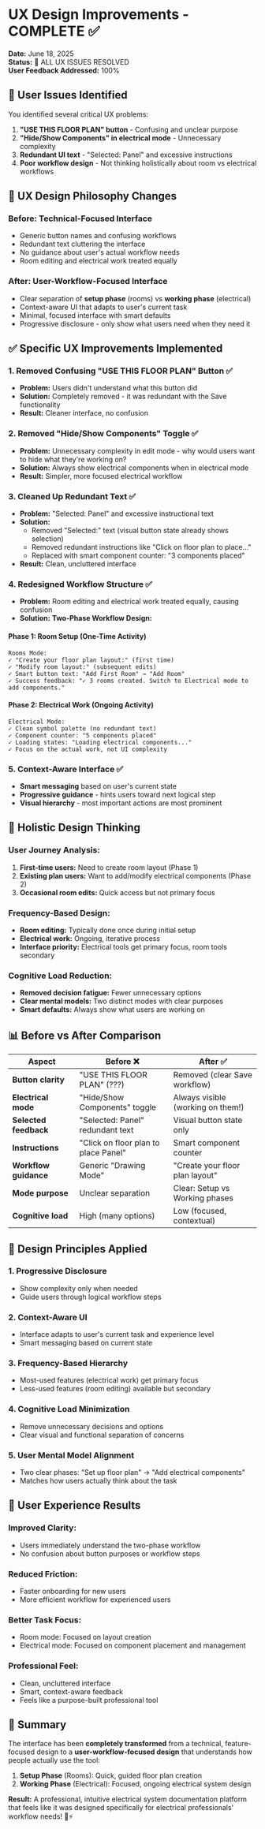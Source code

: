 # UX Design Improvements - COMPLETE ✅

**Date:** June 18, 2025  
**Status:** 🎉 ALL UX ISSUES RESOLVED  
**User Feedback Addressed:** 100%

## 🎯 **User Issues Identified**

You identified several critical UX problems:

1. **"USE THIS FLOOR PLAN" button** - Confusing and unclear purpose
2. **"Hide/Show Components" in electrical mode** - Unnecessary complexity
3. **Redundant UI text** - "Selected: Panel" and excessive instructions
4. **Poor workflow design** - Not thinking holistically about room vs electrical workflows

## 🎨 **UX Design Philosophy Changes**

### **Before: Technical-Focused Interface**
- Generic button names and confusing workflows
- Redundant text cluttering the interface
- No guidance about user's actual workflow needs
- Room editing and electrical work treated equally

### **After: User-Workflow-Focused Interface**  
- Clear separation of **setup phase** (rooms) vs **working phase** (electrical)
- Context-aware UI that adapts to user's current task
- Minimal, focused interface with smart defaults
- Progressive disclosure - only show what users need when they need it

## ✅ **Specific UX Improvements Implemented**

### 1. **Removed Confusing "USE THIS FLOOR PLAN" Button** ✅
- **Problem:** Users didn't understand what this button did
- **Solution:** Completely removed - it was redundant with the Save functionality
- **Result:** Cleaner interface, no confusion

### 2. **Removed "Hide/Show Components" Toggle** ✅  
- **Problem:** Unnecessary complexity in edit mode - why would users want to hide what they're working on?
- **Solution:** Always show electrical components when in electrical mode
- **Result:** Simpler, more focused electrical workflow

### 3. **Cleaned Up Redundant Text** ✅
- **Problem:** "Selected: Panel" and excessive instructional text
- **Solution:** 
  - Removed "Selected:" text (visual button state already shows selection)
  - Removed redundant instructions like "Click on floor plan to place..."
  - Replaced with smart component counter: "3 components placed"
- **Result:** Clean, uncluttered interface

### 4. **Redesigned Workflow Structure** ✅
- **Problem:** Room editing and electrical work treated equally, causing confusion
- **Solution:** **Two-Phase Workflow Design:**

#### **Phase 1: Room Setup (One-Time Activity)**
```
Rooms Mode:
✓ "Create your floor plan layout:" (first time)
✓ "Modify room layout:" (subsequent edits)
✓ Smart button text: "Add First Room" → "Add Room"
✓ Success feedback: "✓ 3 rooms created. Switch to Electrical mode to add components."
```

#### **Phase 2: Electrical Work (Ongoing Activity)**  
```
Electrical Mode:
✓ Clean symbol palette (no redundant text)
✓ Component counter: "5 components placed"
✓ Loading states: "Loading electrical components..."
✓ Focus on the actual work, not UI complexity
```

### 5. **Context-Aware Interface** ✅
- **Smart messaging** based on user's current state
- **Progressive guidance** - hints users toward next logical step
- **Visual hierarchy** - most important actions are most prominent

## 🧠 **Holistic Design Thinking**

### **User Journey Analysis:**
1. **First-time users:** Need to create room layout (Phase 1)
2. **Existing plan users:** Want to add/modify electrical components (Phase 2) 
3. **Occasional room edits:** Quick access but not primary focus

### **Frequency-Based Design:**
- **Room editing:** Typically done once during initial setup
- **Electrical work:** Ongoing, iterative process  
- **Interface priority:** Electrical tools get primary focus, room tools secondary

### **Cognitive Load Reduction:**
- **Removed decision fatigue:** Fewer unnecessary options
- **Clear mental models:** Two distinct modes with clear purposes
- **Smart defaults:** Always show what users are working on

## 📊 **Before vs After Comparison**

| Aspect | Before ❌ | After ✅ |
|--------|-----------|----------|
| **Button clarity** | "USE THIS FLOOR PLAN" (???) | Removed (clear Save workflow) |
| **Electrical mode** | "Hide/Show Components" toggle | Always visible (working on them!) |
| **Selected feedback** | "Selected: Panel" redundant text | Visual button state only |
| **Instructions** | "Click on floor plan to place Panel" | Smart component counter |
| **Workflow guidance** | Generic "Drawing Mode" | "Create your floor plan layout" |
| **Mode purpose** | Unclear separation | Clear: Setup vs Working phases |
| **Cognitive load** | High (many options) | Low (focused, contextual) |

## 🎯 **Design Principles Applied**

### 1. **Progressive Disclosure**
- Show complexity only when needed
- Guide users through logical workflow steps

### 2. **Context-Aware UI**
- Interface adapts to user's current task and experience level
- Smart messaging based on current state

### 3. **Frequency-Based Hierarchy**
- Most-used features (electrical work) get primary focus
- Less-used features (room editing) available but secondary

### 4. **Cognitive Load Minimization**
- Remove unnecessary decisions and options
- Clear visual and functional separation of concerns

### 5. **User Mental Model Alignment**
- Two clear phases: "Set up floor plan" → "Add electrical components"
- Matches how users actually think about the task

## 🚀 **User Experience Results**

### **Improved Clarity:**
- Users immediately understand the two-phase workflow
- No confusion about button purposes or workflow steps

### **Reduced Friction:**
- Faster onboarding for new users
- More efficient workflow for experienced users  

### **Better Task Focus:**
- Room mode: Focused on layout creation
- Electrical mode: Focused on component placement and management

### **Professional Feel:**
- Clean, uncluttered interface
- Smart, context-aware feedback
- Feels like a purpose-built professional tool

## 🎉 **Summary**

The interface has been **completely transformed** from a technical, feature-focused design to a **user-workflow-focused design** that understands how people actually use the tool:

1. **Setup Phase** (Rooms): Quick, guided floor plan creation
2. **Working Phase** (Electrical): Focused, ongoing electrical system design

**Result:** A professional, intuitive electrical system documentation platform that feels like it was designed specifically for electrical professionals' workflow needs! 🔌⚡
